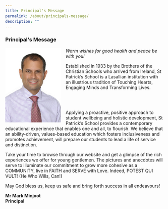 ```yaml
---
title: Principal's Message
permalink: /about/principals-message/
description: ""
---
```

### **Principal's Message**

<img src="/images/principal.jpg" style="width:35%;margin-right:15px;" align = "left">

_Warm wishes for good health and peace be with you!_

Established in 1933 by the Brothers of the Christian Schools who arrived from Ireland, St Patrick’s School is a Lasallian institution with an illustrious tradition of Touching Hearts, Engaging Minds and Transforming Lives.

<br><br>

Applying a proactive, positive approach to student wellbeing and holistic development, St Patrick’s School provides a contemporary educational experience that enables one and all, to flourish. We believe that an ability-driven, values-based education which fosters inclusiveness and promotes achievement, will prepare our students to lead a life of service and distinction.

Take your time to browse through our website and get a glimpse of the rich experiences we offer for young gentlemen. The pictures and anecdotes will serve to illuminate our commitment to grow more cohesive as a COMMUNITY, live in FAITH and SERVE with Love. Indeed, POTEST QUI VULT! (He Who Wills, Can!)

May God bless us, keep us safe and bring forth success in all endeavours!

**Mr Mark Minjoot**<br>
**Principal**